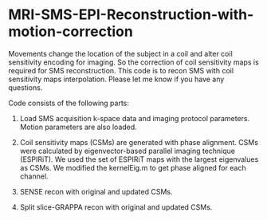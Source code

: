 # MRI-SMS-EPI-Reconstruction-with-motion-correction
Movements change the location of the subject in a coil and alter coil sensitivity encoding for imaging. So the correction of coil sensitivity maps is required for SMS reconstruction. 
This code is to recon SMS with coil sensitivity maps interpolation. 
Please let me know if you have any questions. 

Code consists of the following parts:   

1. Load SMS acquisition k-space data and imaging protocol parameters. Motion parameters are also loaded. 


2. Coil sensitivity maps (CSMs) are generated with phase alignment. 
CSMs were calculated by eigenvector-based parallel imaging technique (ESPIRiT). We used the set of ESPIRiT maps with the largest eigenvalues as CSMs. We modified the kernelEig.m to get phase aligned for each channel. 

3. SENSE recon with original and updated CSMs.

4. Split slice-GRAPPA recon with original and updated CSMs. 
